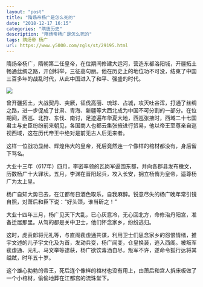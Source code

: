 ```yaml
---
layout: "post"
title: "隋炀帝杨广是怎么死的"
date: "2018-12-17 16:15"
categories: "隋唐历史"
description: "隋炀帝杨广是怎么死的"
tags: 隋炀帝 杨广
url: https://www.y5000.com/zgls/st/29195.html
---
```






隋炀帝杨广，隋朝第二任皇帝，在位期间修建大运河，营造东都洛阳城，开疆拓土畅通丝绸之路，开创科举，三征高句丽。他在历史上的地位功不可没，结束了中国三百多年的战乱时代，从此中国进入了和平、强盛的时代。

![](https://img.y5000.com/uploads/allimg/180312/8-1P31214120G32.jpg)

曾开疆拓土，大战契丹、突厥，征伐高丽、琉球、占城，攻灭吐谷浑，打通了丝绸之路，进一步促成了甘肃、青海、新疆等大西北成为中国不可分割的一部分。在位期间，西巡、北狩、东伐、南讨，足迹遍布华夏大地，西巡张掖时，西域二十七国君主与史臣纷纷前来朝见，各国商人也都云集张掖进行贸易，他以帝王至尊亲自巡视西域，这在历代帝王中绝对是前无古人后无来者。

这样一位战功显赫、辉煌伟大的皇帝，死后竟然连一个像样的棺材都没有，身后留下骂名。

大业十三年（617年）四月，李密率领的瓦岗军逼围东都，并向各郡县发布檄文，历数杨广十大罪状。五月，李渊在晋阳起兵，攻入长安，拥立杨侑为皇帝，遥尊杨广为太上皇。

杨广自知大势已去，在江都每日酒色取乐，自我麻醉。锐意尽失的杨广晚年常引镜自照，对萧后和臣下说：“好头颈，谁当斫之！”

大业十四年三月，杨广见天下大乱，已心灰意冷，无心回北方，命修治丹阳宫，准备迁居那里。从驾的都是关中卫士，他们怀念家乡，纷纷逃归。

这时，虎贲郎将元礼等，与直阁裴虔通共谋，利用卫士们思念家乡的怨恨情绪，推宇文述的儿子宇文化及为首，发动兵变，杨广闻变，仓皇换装，逃入西阁。被叛军裴虔通、元礼、马文举等逮获，杨广欲饮毒酒自尽，叛军不许，遂命令狐行达将其缢弑，时年五十岁。

这个雄心勃勃的帝王，死后连个像样的棺材也没有用上，由萧后和宫人拆床板做了一个小棺材，偷偷地葬在江都宫的流珠堂下。​​​​
